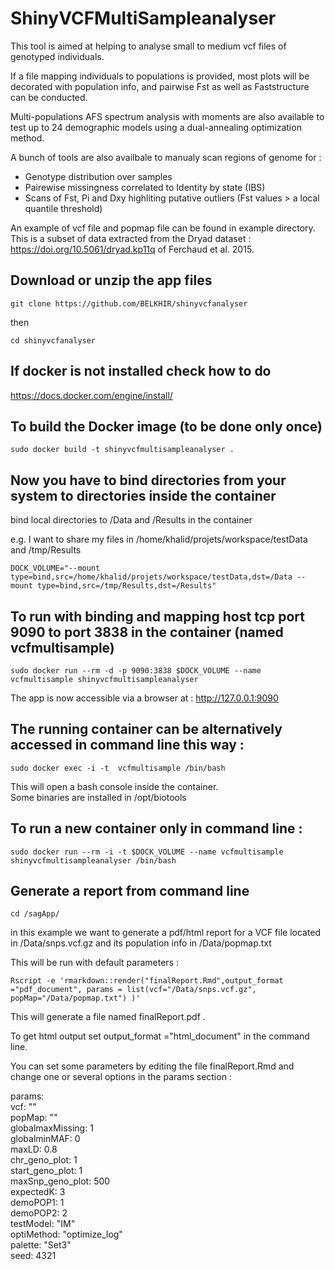 # ShinyVCFMultiSampleanalyser
This tool is aimed at helping to analyse small to medium vcf files of genotyped individuals.

If a file mapping individuals to populations is provided, most plots will be decorated with population info, and pairwise Fst as well as Faststructure can be conducted.

Multi-populations AFS spectrum analysis with moments are also available to test up to 24 demographic models using a dual-annealing optimization method.

A bunch of tools are also availbale to manualy scan regions of genome for :

* Genotype distribution over samples
* Pairewise missingness correlated to Identity by state (IBS)
* Scans of Fst, Pi and Dxy highliting putative outliers (Fst values > a local quantile threshold)

An example of vcf file and popmap file can be found in example directory. This is a subset of data extracted from the Dryad dataset : https://doi.org/10.5061/dryad.kp11q of Ferchaud et al. 2015.

## Download or unzip the app files

 `git clone https://github.com/BELKHIR/shinyvcfanalyser`
 
 then
 
 `cd shinyvcfanalyser`

## If docker is not installed check how to do  
  https://docs.docker.com/engine/install/

## To build the Docker image (to be done only once)
`sudo docker build -t shinyvcfmultisampleanalyser .`

## Now you have to bind directories from your system to directories inside the container
  
bind local directories to /Data and /Results in the container
  
e.g. I want to share my files in /home/khalid/projets/workspace/testData and /tmp/Results
  
`DOCK_VOLUME="--mount type=bind,src=/home/khalid/projets/workspace/testData,dst=/Data --mount type=bind,src=/tmp/Results,dst=/Results"`
  
## To run with binding and mapping host tcp port 9090 to port 3838 in the container (named vcfmultisample)

`sudo docker run --rm -d -p 9090:3838 $DOCK_VOLUME --name vcfmultisample shinyvcfmultisampleanalyser`

The app is now accessible via a browser at : http://127.0.0.1:9090

## The running container can be alternatively accessed in command line this way :

`sudo docker exec -i -t  vcfmultisample /bin/bash`

This will open a bash console inside the container.  
Some binaries are installed in /opt/biotools  

## To run a new container only in command line :

`sudo docker run --rm -i -t $DOCK_VOLUME --name vcfmultisample shinyvcfmultisampleanalyser /bin/bash `  


## Generate a report from command line

`cd /sagApp/`

in this example  we want to generate a pdf/html report for a VCF file located in /Data/snps.vcf.gz and its population info in /Data/popmap.txt  

This will be run with default parameters :  

`Rscript -e 'rmarkdown::render("finalReport.Rmd",output_format ="pdf_document", params = list(vcf="/Data/snps.vcf.gz", popMap="/Data/popmap.txt") )'`

This will generate a file named finalReport.pdf .  

To get html output set output_format ="html_document" in the command line.  


You can set some parameters by editing the file finalReport.Rmd and change one or several options in the params section :  

params:  
    vcf: ""  
    popMap: ""  
    globalmaxMissing: 1  
    globalminMAF: 0  
    maxLD: 0.8  
    chr_geno_plot: 1  
    start_geno_plot: 1  
    maxSnp_geno_plot: 500  
    expectedK: 3  
    demoPOP1: 1  
    demoPOP2: 2  
    testModel: "IM"  
    optiMethod: "optimize_log"  
    palette: "Set3"  
    seed: 4321  
